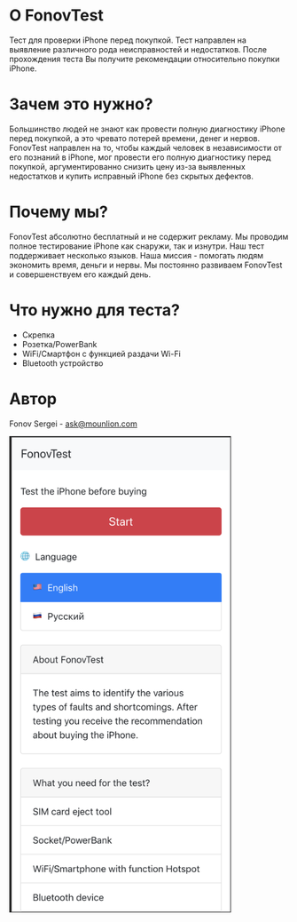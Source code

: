 # О FonovTest
Тест для проверки iPhone перед покупкой. Тест направлен на выявление различного рода неисправностей и недостатков. После прохождения теста Вы получите рекомендации относительно покупки iPhone.

# Зачем это нужно?
Большинство людей не знают как провести полную диагностику iPhone перед покупкой, а это чревато потерей времени, денег и нервов. FonovTest направлен на то, чтобы каждый человек в независимости от его познаний в iPhone, мог провести его полную диагностику перед покупкой, аргументированно снизить цену из-за выявленных недостатков и купить исправный iPhone без скрытых дефектов.

# Почему мы?
FonovTest абсолютно бесплатный и не содержит рекламу. Мы проводим полное тестирование iPhone как снаружи, так и изнутри. Наш тест поддерживает несколько языков. Наша миссия - помогать людям экономить время, деньги и нервы. Мы постоянно развиваем FonovTest и совершенствуем его каждый день.

# Что нужно для теста?
* Скрепка
* Розетка/PowerBank
* WiFi/Смартфон с функцией раздачи Wi-Fi
* Bluetooth устройство

# Автор
Fonov Sergei - [ask@mounlion.com](mailto:ask@mounlion.com)

<img src="demo.png" width="400">